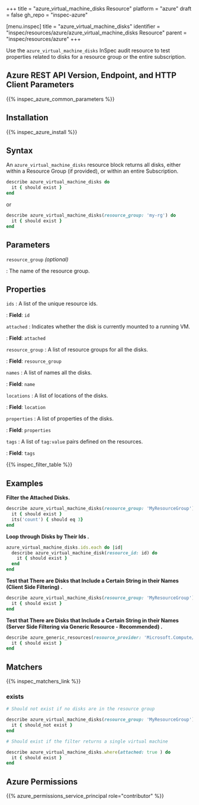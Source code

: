 +++
title = "azure_virtual_machine_disks Resource"
platform = "azure"
draft = false
gh_repo = "inspec-azure"

[menu.inspec]
title = "azure_virtual_machine_disks"
identifier = "inspec/resources/azure/azure_virtual_machine_disks Resource"
parent = "inspec/resources/azure"
+++

Use the `azure_virtual_machine_disks` InSpec audit resource to test properties related to disks for a resource group or the entire subscription.

## Azure REST API Version, Endpoint, and HTTP Client Parameters

{{% inspec_azure_common_parameters %}}

## Installation

{{% inspec_azure_install %}}

## Syntax

An `azure_virtual_machine_disks` resource block returns all disks, either within a Resource Group (if provided), or within an entire Subscription.
```ruby
describe azure_virtual_machine_disks do
  it { should exist }
end
```
or
```ruby
describe azure_virtual_machine_disks(resource_group: 'my-rg') do
  it { should exist }
end
```

## Parameters

`resource_group` _(optional)_

: The name of the resource group.

## Properties

`ids`
: A list of the unique resource ids.

: **Field**: `id`

`attached`
: Indicates whether the disk is currently mounted to a running VM.

: **Field**: `attached`

`resource_group`
: A list of resource groups for all the disks.

: **Field**: `resource_group`

`names`
: A list of names all the disks.

: **Field**: `name`

`locations`
: A list of locations of the disks.

: **Field**: `location`

`properties`
: A list of properties of the disks.

: **Field**: `properties`

`tags`
: A list of `tag:value` pairs defined on the resources.

: **Field**: `tags`

{{% inspec_filter_table %}}

## Examples

**Filter the Attached Disks.**

```ruby
describe azure_virtual_machine_disks(resource_group: 'MyResourceGroup').where(attached: true) do
  it { should exist }
  its('count') { should eq 3}
end
```   
**Loop through Disks by Their Ids  .**

```ruby
azure_virtual_machine_disks.ids.each do |id|
  describe azure_virtual_machine_disk(resource_id: id) do
    it { should exist }
  end
end  
``` 
**Test that There are Disks that Include a Certain String in their Names (Client Side Filtering)   .**

```ruby
describe azure_virtual_machine_disks(resource_group: 'MyResourceGroup').where { name.include?('Windows') } do
  it { should exist }
end
```    
**Test that There are Disks that Include a Certain String in their Names (Server Side Filtering via Generic Resource - Recommended)   .**

```ruby
describe azure_generic_resources(resource_provider: 'Microsoft.Compute/disks', substring_of_name: 'Windows') do
  it { should exist }
end
```

## Matchers

{{% inspec_matchers_link %}}

### exists

```ruby
# Should not exist if no disks are in the resource group

describe azure_virtual_machine_disks(resource_group: 'MyResourceGroup') do
  it { should_not exist }
end

# Should exist if the filter returns a single virtual machine

describe azure_virtual_machine_disks.where(attached: true ) do
  it { should exist }
end
```

## Azure Permissions

{{% azure_permissions_service_principal role="contributor" %}}
